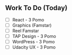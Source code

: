 ## Work To Do (Today)
- [ ] React - 3 Pomo
- [ ] Graphics (Famstar) 
- [ ] Reel Famstar
- [ ] TAP Design - 3 Pomo
- [ ] WordPress - 3 Pomo
- [ ] Udacity UX - 3 Pomo
